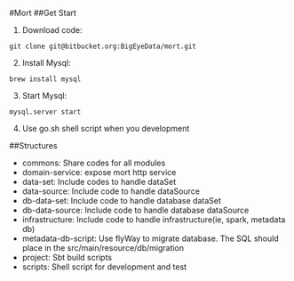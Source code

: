#Mort
##Get Start

1. Download code:  
```
git clone git@bitbucket.org:BigEyeData/mort.git
```  
2. Install Mysql:  
```
brew install mysql
```  
3. Start Mysql:  
```
mysql.server start
```  
4. Use go.sh shell script when you development

##Structures

* commons: Share codes for all modules
* domain-service: expose mort http service
* data-set: Include codes to handle dataSet
* data-source: Include code to handle dataSource
* db-data-set: Include code to handle database dataSet
* db-data-source: Include code to handle database dataSource
* infrastructure: Include code to handle infrastructure(ie, spark, metadata db)
* metadata-db-script: Use flyWay to migrate database. The SQL should place in the src/main/resource/db/migration
* project: Sbt build scripts
* scripts: Shell script for development and test

